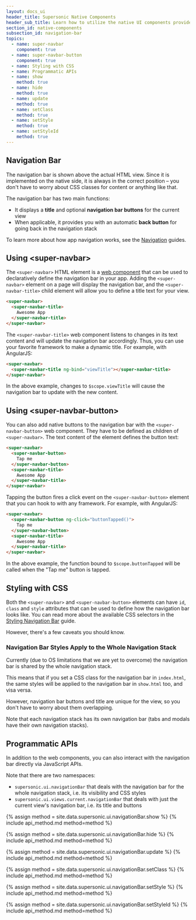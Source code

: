 ```yaml
---
layout: docs_ui
header_title: Supersonic Native Components
header_sub_title: Learn how to utilize the native UI components provided by Supersonic to their fullest.
section_id: native-components
subsection_id: navigation-bar
topics:
  - name: super-navbar
    component: true
  - name: super-navbar-button
    component: true
  - name: Styling with CSS
  - name: Programmatic APIs
  - name: show
    method: true
  - name: hide
    method: true
  - name: update
    method: true
  - name: setClass
    method: true
  - name: setStyle
    method: true
  - name: setStyleId
    method: true
---
```


<section class="docs-section" id="overview">

# Navigation Bar

The navigation bar is shown above the actual HTML view. Since it is implemented on the native side, it is always in the correct position – you don't have to worry about CSS classes for content or anything like that.

The navigation bar has two main functions:

  - It displays a **title** and optional **navigation bar buttons** for the current view
  - When applicable, it provides you with an automatic **back button** for going back in the navigation stack

To learn more about how app navigation works, see the [Navigation][navigation-overview] guides.

</section>
<section class="docs-section" id="super-navbar">

## Using &lt;super-navbar&gt;

The `<super-navbar>` HTML element is a [web component][web-component-guide] that can be used to declaratively define the navigation bar in your app. Adding the `<super-navbar>` element on a page will display the navigation bar, and the `<super-navbar-title>` child element will allow you to define a title text for your view.

```html
<super-navbar>
  <super-navbar-title>
    Awesome App
  </super-navbar-title>
</super-navbar>
```

The `<super-navbar-title>` web component listens to changes in its text content and will update the navigation bar accordingly. Thus, you can use your favorite framework to make a dynamic title. For example, with AngularJS:

```html
<super-navbar>
  <super-navbar-title ng-bind="viewTitle"></super-navbar-title>
</super-navbar>
```

In the above example, changes to `$scope.viewTitle` will cause the navigation bar to update with the new content.

</section>
<section class="docs-section" id="super-navbar-button">

## Using &lt;super-navbar-button&gt;

You can also add native buttons to the navigation bar with the `<super-navbar-button>` web component. They have to be defined as children of `<super-navbar>`. The text content of the element defines the button text:

```html
<super-navbar>
  <super-navbar-button>
    Tap me
  </super-navbar-button>
  <super-navbar-title>
    Awesome App
  </super-navbar-title>
</super-navbar>
```

Tapping the button fires a click event on the `<super-navbar-button>` element that you can hook to with any framework. For example, with AngularJS:

```html
<super-navbar>
  <super-navbar-button ng-click="buttonTapped()">
    Tap me
  </super-navbar-button>
  <super-navbar-title>
    Awesome App
  </super-navbar-title>
</super-navbar>
```

In the above example, the function bound to `$scope.buttonTapped` will be called when the "Tap me" button is tapped.

</section>
<section class="docs-section" id="styling-with-css">

## Styling with CSS

Both the `<super-navbar>` and `<super-navbar-button>` elements can have `id`, `class` and `style` attributes that can be used to define how the navigation bar looks like. You can read more about the available CSS selectors in the [Styling Navigation Bar][native-styles-guide] guide.

However, there's a few caveats you should know.

### Navigation Bar Styles Apply to the Whole Navigation Stack

Currently (due to OS limitations that we are yet to overcome) the navigation bar is shared by the whole navigation stack.

This means that if you set a CSS class for the navigation bar in `index.html`, the same styles will be applied to the navigation bar in `show.html` too, and visa versa.

However, navigation bar buttons and title are unique for the view, so you don't have to worry about them overlapping.

Note that each navigation stack has its own navigation bar (tabs and modals have their own navigation stacks).

</section>
<section class="docs-section" id="programmatic-apis">

## Programmatic APIs

In addition to the web components, you can also interact with the navigation bar directly via JavaScript APIs.

Note that there are two namespaces:

  - `supersonic.ui.navigationBar` that deals with the navigation bar for the whole navigation stack, i.e. its visibility and CSS styles
  - `supersonic.ui.views.current.navigationBar` that deals with just the current view's navigation bar, i.e. its title and buttons

</section>
<section class="docs-section" id="show">

{% assign method = site.data.supersonic.ui.navigationBar.show %}
{% include api_method.md method=method %}

</section>
<section class="docs-section" id="hide">

{% assign method = site.data.supersonic.ui.navigationBar.hide %}
{% include api_method.md method=method %}

</section>
<section class="docs-section" id="update">

{% assign method = site.data.supersonic.ui.navigationBar.update %}
{% include api_method.md method=method %}

</section>
<section class="docs-section" id="setclass">

{% assign method = site.data.supersonic.ui.navigationBar.setClass %}
{% include api_method.md method=method %}

</section>
<section class="docs-section" id="setstyle">

{% assign method = site.data.supersonic.ui.navigationBar.setStyle %}
{% include api_method.md method=method %}

</section>
<section class="docs-section" id="setstyleid">

{% assign method = site.data.supersonic.ui.navigationBar.setStyleId %}
{% include api_method.md method=method %}

</section>

[native-styles-guide]: /supersonic/guides/ui/styling-native-components
[navigation-overview]: /supersonic/guides/navigation/
[web-component-guide]: /supersonic/guides/technical-concepts/web-components/